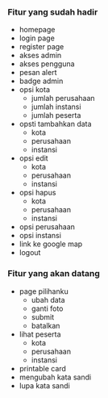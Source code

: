 ### Fitur yang sudah hadir

- homepage
- login page
- register page
- akses admin
- akses pengguna
- pesan alert
- badge admin
- opsi kota
	- jumlah perusahaan 
	- jumlah instansi
	- jumlah peserta
- opsti tambahkan data
	- kota
	- perusahaan
	- instansi
- opsi edit
	- kota
	- perusahaan
	- instansi
- opsi hapus
	- kota
	- perusahaan
	- instansi
- opsi perusahaan
- opsi instansi
- link ke google map
- logout


### Fitur yang akan datang


- page pilihanku
	- ubah data
	- ganti foto
	- submit
	- batalkan
- lihat peserta
	- kota
	- perusahaan
	- instansi
- printable card
- mengubah kata sandi
- lupa kata sandi
